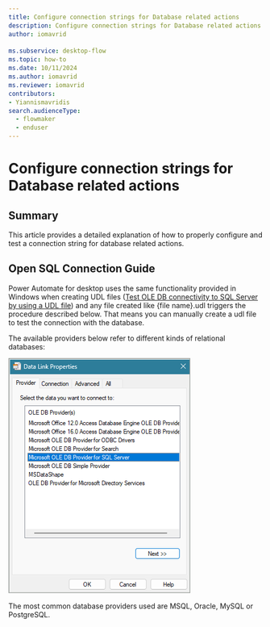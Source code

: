 ```yaml
---
title: Configure connection strings for Database related actions
description: Configure connection strings for Database related actions
author: iomavrid

ms.subservice: desktop-flow
ms.topic: how-to
ms.date: 10/11/2024
ms.author: iomavrid
ms.reviewer: iomavrid
contributors:
- Yiannismavridis
search.audienceType: 
  - flowmaker
  - enduser
---
```


# Configure connection strings for Database related actions

## Summary

This article provides a detailed explanation of how to properly configure and test a connection string for database related actions.

## Open SQL Connection Guide

Power Automate for desktop uses the same functionality provided in Windows when creating UDL files ([Test OLE DB connectivity to SQL Server by using a UDL file](https://learn.microsoft.com/troubleshoot/sql/database-engine/connect/test-oledb-connectivity-use-udl-file)) and any file created like {file name}.udl triggers the procedure described below. That means you can manually create a udl file to test the connection with the database.

The available providers below refer to different kinds of relational databases:
 
![Screenshot of available providers.](media/configure-connection-strings-for-database-related-actions/available-providers.png)

The most common database providers used are MSQL, Oracle, MySQL or PostgreSQL.
